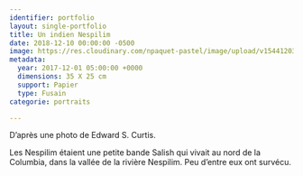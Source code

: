 ```yaml
---
identifier: portfolio
layout: single-portfolio
title: Un indien Nespilim
date: 2018-12-10 00:00:00 -0500
image: https://res.cloudinary.com/npaquet-pastel/image/upload/v1544120364/DSC06819-1-819x1024.jpg
metadata:
  year: 2017-12-01 05:00:00 +0000
  dimensions: 35 X 25 cm
  support: Papier
  type: Fusain
categorie: portraits

---
```

D’après une photo de Edward S. Curtis.

Les Nespilim étaient une petite bande Salish qui vivait au nord de la Columbia, dans la vallée de la rivière Nespilim. Peu d’entre eux ont survécu.